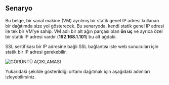 ## <a name="scenario"></a>Senaryo
Bu belge, bir sanal makine (VM) ayrılmış bir statik genel IP adresi kullanan bir dağıtımda size yol gösterecek. Bu senaryoda, kendi statik genel IP adresi ile tek bir VM'ye sahip. VM adlı bir alt ağın parçası olan **ön uç** ve ayrıca özel bir statik IP adresi vardır (**192.168.1.101**) bu alt ağdaki.

SSL sertifikası bir IP adresine bağlı SSL bağlantısı iste web sunucuları için statik bir IP adresi gerekebilir. 

![GÖRÜNTÜ AÇIKLAMASI](./media/virtual-network-deploy-static-pip-scenario-include/figure1.png)

Yukarıdaki şekilde gösterildiği ortamı dağıtmak için aşağıdaki adımları izleyebilirsiniz.

